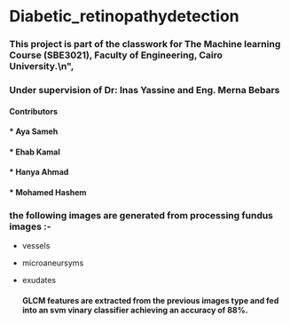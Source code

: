 # Diabetic_retinopathydetection

### This project is part of the classwork for The Machine learning Course (SBE3021), Faculty of Engineering, Cairo University.\n",
### Under supervision of Dr: Inas Yassine and Eng. Merna Bebars
  #### Contributors
  #### * Aya Sameh
  #### * Ehab Kamal
  #### * Hanya Ahmad
  #### * Mohamed Hashem 

  ### the following images are generated from processing fundus images :-
  * vessels
  * microaneursyms
  * exudates

    #### GLCM features are extracted from the previous images type and fed into an svm vinary classifier achieving an accuracy of 88%.
